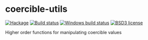 # coercible-utils

[![Hackage](https://img.shields.io/hackage/v/coercible-utils.svg)](https://hackage.haskell.org/package/coercible-utils)
[![Build status](https://secure.travis-ci.org/sjakobi/coercible-utils.svg)](https://travis-ci.org/sjakobi/coercible-utils)
[![Windows build status](https://ci.appveyor.com/api/projects/status/github/sjakobi/coercible-utils?branch=master&svg=true)](https://ci.appveyor.com/project/sjakobi/coercible-utils)
[![BSD3 license](https://img.shields.io/badge/license-BSD3-blue.svg)](https://github.com/sjakobi/coercible-utils/blob/master/LICENSE)

Higher order functions for manipulating coercible values

